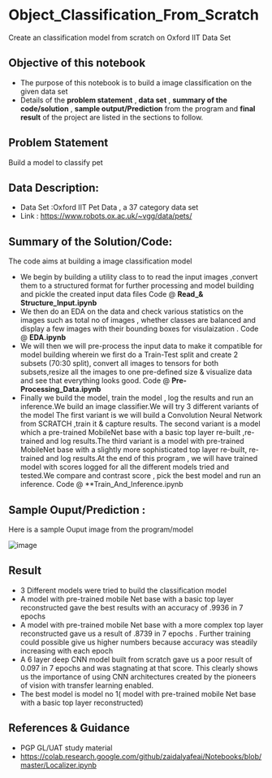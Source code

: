 # Object_Classification_From_Scratch
Create an classification model from scratch on Oxford IIT Data Set



## Objective of this notebook
- The purpose of this notebook is to build a image classification on the given data set
- Details of the **problem statement**  , **data set** ,  **summary of the code/solution**  , **sample output/Prediction** from the program and **final result** of the project are listed in the sections to follow.

## Problem Statement 
Build a model to classify pet


## Data Description:
 - Data Set :Oxford IIT Pet Data , a 37 category data set
 - Link : https://www.robots.ox.ac.uk/~vgg/data/pets/


## Summary of the Solution/Code:
The code aims at building a image classification model
- We begin by building a utility class to to read the input images ,convert them to a structured format for further processing and model building and pickle the created input data files Code @ **Read_& Structure_Input.ipynb**
- We then do an EDA on the data and  check various statistics on the images such as total no of images , whether classes are balanced and display a few images with their bounding boxes for visulaization . Code @ **EDA.ipynb**
- We will then we will pre-process the input data to make it compatible for model building wherein we first do a Train-Test split and create 2 subsets (70:30 split), convert all images to tensors for both subsets,resize all the images to one pre-defined size & visualize data and see that everything looks good. Code @ **Pre-Processing_Data.ipynb**
- Finally we build the model, train the model , log the results and run an inference.We  build an image classifier.We will try 3 different variants of the model
The first variant is we  will build a Convolution Neural Network from SCRATCH ,train it & capture results.
The second variant is  a model which a pre-trained MobileNet base with a basic top layer re-built ,re-trained and log results.The third variant is a model with pre-trained MobileNet base with a  slightly more sophisticated  top layer re-built, re-trained and log results.At the end of this program , we will have trained model with scores logged for all the different models tried and tested.We compare and contrast score , pick the best model and run an inference. Code @ **Train_And_Inference.ipynb



## Sample Ouput/Prediction :
Here is a sample Ouput image from  the program/model 

![image](https://user-images.githubusercontent.com/68383273/218541480-b7c10a01-6618-4a28-85a4-fb4ce9b9c463.png)




## Result

- 3 Different models were tried to build the classification model
- A model with pre-trained mobile Net base with a basic top layer reconstructed gave the best results with an accuracy of .9936 in 7 epochs
- A model with pre-trained mobile Net base with a more complex top layer reconstructed gave us a result of .8739 in 7 epochs . Further training could possible give us higher numbers because accuracy was steadily increasing with each epoch
- A 6 layer deep CNN model built from scratch gave us a poor result of 0.097 in 7 epochs and was stagnating at that score. This clearly shows us the importance of using  CNN architectures created by the pioneers of vision with transfer learning enabled.  
- The best model is model no 1( model with pre-trained mobile Net base with a basic top layer reconstructed)

## References & Guidance
- PGP GL/UAT study material 
- https://colab.research.google.com/github/zaidalyafeai/Notebooks/blob/master/Localizer.ipynb


